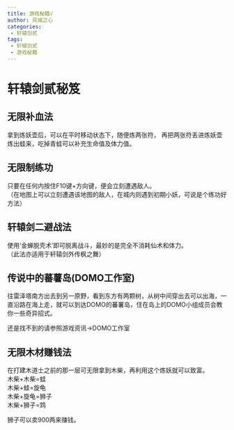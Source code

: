 ```yaml
---
title: 游戏秘籍√
author: 风城之心
categories:
 - 轩辕剑贰
tags:
 - 轩辕剑贰
 - 游戏秘籍
---
```


# 轩辕剑贰秘笈

## 无限补血法

拿到炼妖壶后，可以在平时移动状态下，随便炼两张符， 再把两张符丢进炼妖壶炼出蛙来，吃掉青蛙可以补充生命值及体力值。 <br />

## 无限制练功

只要在任何内按住F10键+方向键，便会立刻遭遇敌人。<br />
（在地图上可以立刻遭遇该地图的敌人，在城内则遇到初期小妖，可说是个练功好方法）<br />

## 轩辕剑二避战法
使用‘金蝉脱壳术’即可脱离战斗，最妙的是完全不消耗仙术和体力。<br />
（此法亦适用于轩辕剑外传枫之舞）<br />

## 传说中的蕃薯岛(DOMO工作室)
往雷泽塔南方出去到另一原野，看到东方有两颗树，从树中间穿出去可以出海，一直沿路在海上走，就可以到达DOMO的蕃薯岛，住在岛上的DOMO小组成员会教你一些奇异招式。<br />

还是找不到的请参照游戏资讯→DOMO工作室<br />

## 无限木材赚钱法
在打建木道士之前的那一层可无限拿到木柴，再利用这个炼妖就可以致富。<br />
木柴+木柴=蛙<br />
木柴+蛙=旋龟<br />
木柴+旋龟=狮子<br />
木柴+狮子=鸩<br />

狮子可以卖900两来赚钱。

